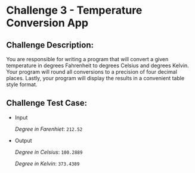 # Challenge 3 - Temperature Conversion App


## Challenge Description:

You are responsible for writing a program that will convert a given temperature in degrees
Fahrenheit to degrees Celsius and degrees Kelvin. Your program will round all conversions to a
precision of four decimal places. Lastly, your program will display the results in a convenient
table style format.

## Challenge Test Case:

- Input

     _Degree in Farenhiet_: ` 212.52 `


- Output

    _Degree in Celsius_: ` 100.2889 `

    _Degree in Kelvin_: ` 373.4389 `
